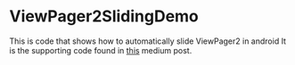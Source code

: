 # ViewPager2SlidingDemo
This is code that shows how to automatically slide ViewPager2 in android
It is the supporting code found in [this](https://medium.com/@ferdinandmarq/how-to-auto-scroll-viewpager2-in-android-672e6dcee13d) medium post.
